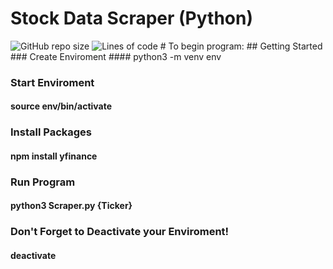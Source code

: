 # Stock Data Scraper (Python)
<img alt="GitHub repo size" src="https://img.shields.io/github/repo-size/andykr1k/StockDataScraper?style=for-the-badge">
<img alt="Lines of code" src="https://img.shields.io/tokei/lines/github/andykr1k/StockDataScraper?style=for-the-badge">
# To begin program:
## Getting Started
### Create Enviroment
#### python3 -m venv env

### Start Enviroment
#### source env/bin/activate

### Install Packages
#### npm install yfinance

### Run Program
#### python3 Scraper.py {Ticker}

### Don't Forget to Deactivate your Enviroment!
#### deactivate
